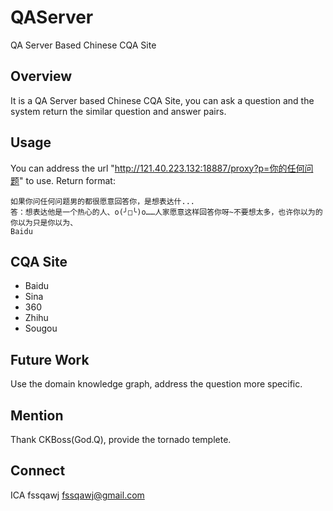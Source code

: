 # QAServer
QA Server Based Chinese CQA Site

## Overview
It is a QA Server based Chinese CQA Site, you can ask a question and the system return the similar question and answer pairs.

## Usage
You can address the url "http://121.40.223.132:18887/proxy?p=你的任何问题" to use.
Return format:
```
如果你问任何问题男的都很愿意回答你，是想表达什... 
答：想表达他是一个热心的人、o(╯□╰)o……人家愿意这样回答你呀~不要想太多，也许你以为的你以为只是你以为、
Baidu
```
## CQA Site
* Baidu
* Sina
* 360
* Zhihu
* Sougou  

## Future Work
Use the domain knowledge graph, address the question more specific.

## Mention
Thank CKBoss(God.Q), provide the tornado templete.

## Connect
ICA fssqawj fssqawj@gmail.com
